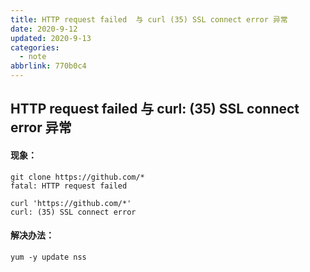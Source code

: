 ```yaml
---
title: HTTP request failed  与 curl (35) SSL connect error 异常
date: 2020-9-12
updated: 2020-9-13
categories:
  - note
abbrlink: 770b0c4
---
```

## HTTP request failed  与 curl: (35) SSL connect error 异常


#### 现象：
```shell
git clone https://github.com/*
fatal: HTTP request failed  

curl 'https://github.com/*'
curl: (35) SSL connect error
```

#### 解决办法：
```shell
yum -y update nss
```

